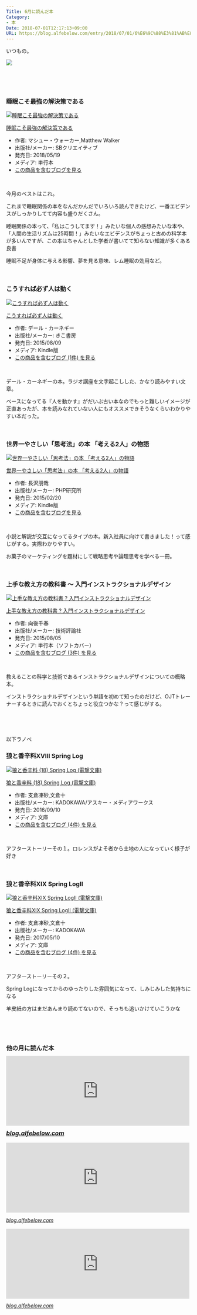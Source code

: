 ```yaml
---
Title: 6月に読んだ本
Category:
- 本
Date: 2018-07-01T12:17:13+09:00
URL: https://blog.alfebelow.com/entry/2018/07/01/6%E6%9C%88%E3%81%AB%E8%AA%AD%E3%82%93%E3%81%A0%E6%9C%AC
---
```


<p>いつもの。</p>
<p><img class="magnifiable" src="https://lh3.googleusercontent.com/-H6dQVPoKvRc/WzhHaMlYtNI/AAAAAAABax4/EZBwnASESUccdwFr42PXwvKrSSqEWAgOwCE0YBhgL/s1024/DSC03262.JPG" /></p>
<p> </p>
<p> </p>

### 睡眠こそ最強の解決策である

<div class="freezed">
<div class="hatena-asin-detail"><a href="http://www.amazon.co.jp/exec/obidos/ASIN/4797395842/ab1025-22/"><img class="hatena-asin-detail-image" title="睡眠こそ最強の解決策である" src="https://images-fe.ssl-images-amazon.com/images/I/51y8Zkys4UL._SL160_.jpg" alt="睡眠こそ最強の解決策である" /></a>
<div class="hatena-asin-detail-info">
<p class="hatena-asin-detail-title"><a href="http://www.amazon.co.jp/exec/obidos/ASIN/4797395842/ab1025-22/">睡眠こそ最強の解決策である</a></p>
<ul>
<li><span class="hatena-asin-detail-label">作者:</span> マシュー・ウォーカー,Matthew Walker</li>
<li><span class="hatena-asin-detail-label">出版社/メーカー:</span> SBクリエイティブ</li>
<li><span class="hatena-asin-detail-label">発売日:</span> 2018/05/19</li>
<li><span class="hatena-asin-detail-label">メディア:</span> 単行本</li>
<li><a href="http://d.hatena.ne.jp/asin/4797395842/ab1025-22" target="_blank">この商品を含むブログを見る</a></li>
</ul>
</div>
<div class="hatena-asin-detail-foot"> </div>
</div>
</div>
<p>今月のベストはこれ。 </p>
<p>これまで睡眠関係の本をなんだかんだでいろいろ読んできたけど、一番エビデンスがしっかりしてて内容も盛りだくさん。</p>
<p>睡眠関係の本って、「私はこうしてます！」みたいな個人の感想みたいな本や、「人間の生活リズムは25時間！」みたいなエビデンスがちょっと古めの科学本が多いんですが、この本はちゃんとした学者が書いてて知らない知識が多くある良書</p>
<p>睡眠不足が身体に与える影響、夢を見る意味、レム睡眠の効用など。</p>
<p> </p>

### こうすれば必ず人は動く

<div class="freezed">
<div class="hatena-asin-detail"><a href="http://www.amazon.co.jp/exec/obidos/ASIN/B013OWQ9L4/ab1025-22/"><img class="hatena-asin-detail-image" title="こうすれば必ず人は動く" src="https://images-fe.ssl-images-amazon.com/images/I/51WlIYxFVOL._SL160_.jpg" alt="こうすれば必ず人は動く" /></a>
<div class="hatena-asin-detail-info">
<p class="hatena-asin-detail-title"><a href="http://www.amazon.co.jp/exec/obidos/ASIN/B013OWQ9L4/ab1025-22/">こうすれば必ず人は動く</a></p>
<ul>
<li><span class="hatena-asin-detail-label">作者:</span> デール・カーネギー</li>
<li><span class="hatena-asin-detail-label">出版社/メーカー:</span> きこ書房</li>
<li><span class="hatena-asin-detail-label">発売日:</span> 2015/08/09</li>
<li><span class="hatena-asin-detail-label">メディア:</span> Kindle版</li>
<li><a href="http://d.hatena.ne.jp/asin/B013OWQ9L4/ab1025-22" target="_blank">この商品を含むブログ (1件) を見る</a></li>
</ul>
</div>
<div class="hatena-asin-detail-foot"> </div>
</div>
</div>
<p>デール・カーネギーの本。ラジオ講座を文字起こしした、かなり読みやすい文章。</p>
<p>ベースになってる『人を動かす』がだいぶ古い本なのでもっと難しいイメージが正直あったが、本を読みなれていない人にもオススメできそうなくらいわかりやすい本だった。</p>
<p> </p>

### 世界一やさしい「思考法」の本 「考える2人」の物語

<div class="freezed">
<div class="hatena-asin-detail"><a href="http://www.amazon.co.jp/exec/obidos/ASIN/B00TFAFIC6/ab1025-22/"><img class="hatena-asin-detail-image" title="世界一やさしい「思考法」の本 「考える2人」の物語" src="https://images-fe.ssl-images-amazon.com/images/I/51MGFEq24UL._SL160_.jpg" alt="世界一やさしい「思考法」の本 「考える2人」の物語" /></a>
<div class="hatena-asin-detail-info">
<p class="hatena-asin-detail-title"><a href="http://www.amazon.co.jp/exec/obidos/ASIN/B00TFAFIC6/ab1025-22/">世界一やさしい「思考法」の本 「考える2人」の物語</a></p>
<ul>
<li><span class="hatena-asin-detail-label">作者:</span> 長沢朋哉</li>
<li><span class="hatena-asin-detail-label">出版社/メーカー:</span> PHP研究所</li>
<li><span class="hatena-asin-detail-label">発売日:</span> 2015/02/20</li>
<li><span class="hatena-asin-detail-label">メディア:</span> Kindle版</li>
<li><a href="http://d.hatena.ne.jp/asin/B00TFAFIC6/ab1025-22" target="_blank">この商品を含むブログを見る</a></li>
</ul>
</div>
<div class="hatena-asin-detail-foot"> </div>
</div>
</div>
<p>小説と解説が交互になってるタイプの本。新入社員に向けて書きました！って感じがする。実際わかりやすい。</p>
<p>お菓子のマーケティングを題材にして戦略思考や論理思考を学べる一冊。</p>
<p> </p>

### 上手な教え方の教科書 ～ 入門インストラクショナルデザイン

<div class="freezed">
<div class="hatena-asin-detail"><a href="http://www.amazon.co.jp/exec/obidos/ASIN/4774174610/ab1025-22/"><img class="hatena-asin-detail-image" title="上手な教え方の教科書 ? 入門インストラクショナルデザイン" src="https://images-fe.ssl-images-amazon.com/images/I/51WdC%2BBX1lL._SL160_.jpg" alt="上手な教え方の教科書 ? 入門インストラクショナルデザイン" /></a>
<div class="hatena-asin-detail-info">
<p class="hatena-asin-detail-title"><a href="http://www.amazon.co.jp/exec/obidos/ASIN/4774174610/ab1025-22/">上手な教え方の教科書 ? 入門インストラクショナルデザイン</a></p>
<ul>
<li><span class="hatena-asin-detail-label">作者:</span> 向後千春</li>
<li><span class="hatena-asin-detail-label">出版社/メーカー:</span> 技術評論社</li>
<li><span class="hatena-asin-detail-label">発売日:</span> 2015/08/05</li>
<li><span class="hatena-asin-detail-label">メディア:</span> 単行本（ソフトカバー）</li>
<li><a href="http://d.hatena.ne.jp/asin/4774174610/ab1025-22" target="_blank">この商品を含むブログ (3件) を見る</a></li>
</ul>
</div>
<div class="hatena-asin-detail-foot"> </div>
</div>
</div>
<p>教えることの科学と技術であるインストラクショナルデザインについての概略本。</p>
<p>インストラクショナルデザインという単語を初めて知ったのだけど、OJTトレーナーするときに読んでおくとちょっと役立つかな？って感じがする。</p>
<p> </p>
<p> </p>
<p>以下ラノベ</p>

### 狼と香辛料XVIII Spring Log 

<div class="freezed">
<div class="hatena-asin-detail"><a href="http://www.amazon.co.jp/exec/obidos/ASIN/4048923552/ab1025-22/"><img class="hatena-asin-detail-image" title="狼と香辛料 (18) Spring Log (電撃文庫)" src="https://images-fe.ssl-images-amazon.com/images/I/51RyCKU2djL._SL160_.jpg" alt="狼と香辛料 (18) Spring Log (電撃文庫)" /></a>
<div class="hatena-asin-detail-info">
<p class="hatena-asin-detail-title"><a href="http://www.amazon.co.jp/exec/obidos/ASIN/4048923552/ab1025-22/">狼と香辛料 (18) Spring Log (電撃文庫)</a></p>
<ul>
<li><span class="hatena-asin-detail-label">作者:</span> 支倉凍砂,文倉十</li>
<li><span class="hatena-asin-detail-label">出版社/メーカー:</span> KADOKAWA/アスキー・メディアワークス</li>
<li><span class="hatena-asin-detail-label">発売日:</span> 2016/09/10</li>
<li><span class="hatena-asin-detail-label">メディア:</span> 文庫</li>
<li><a href="http://d.hatena.ne.jp/asin/4048923552/ab1025-22" target="_blank">この商品を含むブログ (4件) を見る</a></li>
</ul>
</div>
<div class="hatena-asin-detail-foot"> </div>
</div>
</div>
<p>アフターストーリーその１。ロレンスがよそ者から土地の人になっていく様子が好き</p>
<p> </p>

### 狼と香辛料XIX Spring LogII 

<div class="freezed">
<div class="hatena-asin-detail"><a href="http://www.amazon.co.jp/exec/obidos/ASIN/4048928910/ab1025-22/"><img class="hatena-asin-detail-image" title="狼と香辛料XIX Spring LogII (電撃文庫)" src="https://images-fe.ssl-images-amazon.com/images/I/51HZKlqloDL._SL160_.jpg" alt="狼と香辛料XIX Spring LogII (電撃文庫)" /></a>
<div class="hatena-asin-detail-info">
<p class="hatena-asin-detail-title"><a href="http://www.amazon.co.jp/exec/obidos/ASIN/4048928910/ab1025-22/">狼と香辛料XIX Spring LogII (電撃文庫)</a></p>
<ul>
<li><span class="hatena-asin-detail-label">作者:</span> 支倉凍砂,文倉十</li>
<li><span class="hatena-asin-detail-label">出版社/メーカー:</span> KADOKAWA</li>
<li><span class="hatena-asin-detail-label">発売日:</span> 2017/05/10</li>
<li><span class="hatena-asin-detail-label">メディア:</span> 文庫</li>
<li><a href="http://d.hatena.ne.jp/asin/4048928910/ab1025-22" target="_blank">この商品を含むブログ (4件) を見る</a></li>
</ul>
</div>
<div class="hatena-asin-detail-foot"> </div>
</div>
</div>
<p>アフターストーリーその２。</p>
<p>Spring Logになってからのゆったりした雰囲気になって、しみじみした気持ちになる</p>
<p>羊皮紙の方はまだあんまり読めてないので、そっちも追いかけていこうかな</p>
<p> </p>
<p> </p>

### 他の月に読んだ本<br /><iframe class="embed-card embed-blogcard" style="display: block; width: 100%; height: 190px; max-width: 500px; margin: 10px 0px;" title="3-5月に読んだ本 - FUN YOU BLOG" src="https://hatenablog-parts.com/embed?url=http%3A%2F%2Fblog.alfebelow.com%2Fentry%2F2018%2F06%2F04%2F3-5%25E6%259C%2588%25E3%2581%25AB%25E8%25AA%25AD%25E3%2582%2593%25E3%2581%25A0%25E6%259C%25AC" frameborder="0" scrolling="no"></iframe><cite class="hatena-citation"><a href="http://blog.alfebelow.com/entry/2018/06/04/3-5%E6%9C%88%E3%81%AB%E8%AA%AD%E3%82%93%E3%81%A0%E6%9C%AC">blog.alfebelow.com</a><span style="font-size: 16px;"> </span></cite>

<p><iframe class="embed-card embed-blogcard" style="display: block; width: 100%; height: 190px; max-width: 500px; margin: 10px 0px;" title="2月に読んだ本 - FUN YOU BLOG" src="https://hatenablog-parts.com/embed?url=http%3A%2F%2Fblog.alfebelow.com%2Fentry%2F2018%2F03%2F02%2F2%25E6%259C%2588%25E3%2581%25AB%25E8%25AA%25AD%25E3%2582%2593%25E3%2581%25A0%25E6%259C%25AC_1" frameborder="0" scrolling="no"></iframe><cite class="hatena-citation"><a href="http://blog.alfebelow.com/entry/2018/03/02/2%E6%9C%88%E3%81%AB%E8%AA%AD%E3%82%93%E3%81%A0%E6%9C%AC_1">blog.alfebelow.com</a><span style="font-size: 16px;"> </span></cite></p>
<p><iframe class="embed-card embed-blogcard" style="display: block; width: 100%; height: 190px; max-width: 500px; margin: 10px 0px;" title="2017年に出会えた良書７選 - FUN YOU BLOG" src="https://hatenablog-parts.com/embed?url=http%3A%2F%2Fblog.alfebelow.com%2Fentry%2F2017%2F12%2F30%2F2017%25E5%25B9%25B4%25E3%2581%25AB%25E5%2587%25BA%25E4%25BC%259A%25E3%2581%2588%25E3%2581%259F%25E8%2589%25AF%25E6%259B%25B8%25EF%25BC%2597%25E9%2581%25B8" frameborder="0" scrolling="no"></iframe><cite class="hatena-citation"><a href="http://blog.alfebelow.com/entry/2017/12/30/2017%E5%B9%B4%E3%81%AB%E5%87%BA%E4%BC%9A%E3%81%88%E3%81%9F%E8%89%AF%E6%9B%B8%EF%BC%97%E9%81%B8">blog.alfebelow.com</a></cite></p>
<p> </p>
